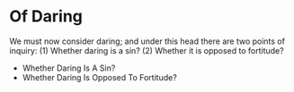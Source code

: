 # Of Daring

We must now consider daring; and under this head there are two points of inquiry:
(1) Whether daring is a sin?
(2) Whether it is opposed to fortitude?

* Whether Daring Is A Sin?
* Whether Daring Is Opposed To Fortitude?